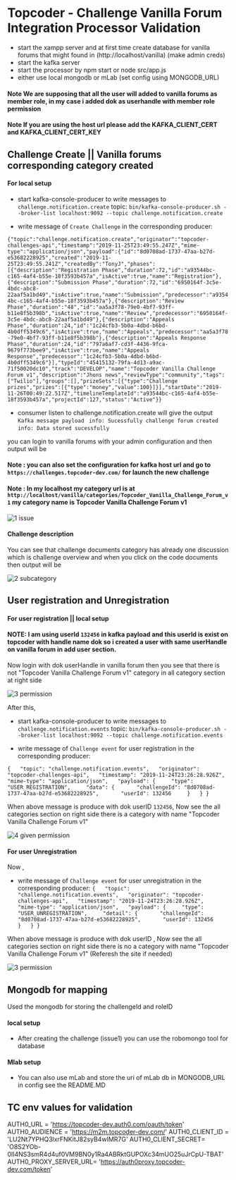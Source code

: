 # Topcoder - Challenge Vanilla Forum Integration Processor Validation

- start the xampp server and at first time create database for vanilla forums that might found in (http://localhost/vanilla) (make admin creds)
- start the kafka server
- start the processor by npm start or node src/app.js
- either use local mongodb or mLab (set config using MONGODB_URL)

#### Note We are supposing that all the user will added to vanilla forums as member role, in my case i added dok as userhandle with member role permission


#### Note If you are using the host url please add the KAFKA_CLIENT_CERT and KAFKA_CLIENT_CERT_KEY

## Challenge Create || Vanilla forums corresponding category created

#### For local setup
- start kafka-console-producer to write messages to `challenge.notification.create` topic:
  `bin/kafka-console-producer.sh --broker-list localhost:9092 --topic challenge.notification.create`

- write message of `Create Challenge` in the corresponding producer:

`{"topic":"challenge.notification.create","originator":"topcoder-challenges-api","timestamp":"2019-11-25T23:49:55.247Z","mime-type":"application/json","payload":{"id":"8d0708ad-1737-47aa-b27d-e53682228925","created":"2019-11-25T23:49:55.241Z","createdBy":"TonyJ","phases":[{"description":"Registration Phase","duration":72,"id":"a93544bc-c165-4af4-b55e-18f3593b457a","isActive":true,"name":"Registration"},{"description":"Submission Phase","duration":72,"id":"6950164f-3c5e-4bdc-abc8-22aaf5a1bd49","isActive":true,"name":"Submission","predecessor":"a93544bc-c165-4af4-b55e-18f3593b457a"},{"description":"Review Phase","duration":"48","id":"aa5a3f78-79e0-4bf7-93ff-b11e8f5b398b","isActive":true,"name":"Review","predecessor":"6950164f-3c5e-4bdc-abc8-22aaf5a1bd49"},{"description":"Appeals Phase","duration":24,"id":"1c24cfb3-5b0a-4dbd-b6bd-4b0dff5349c6","isActive":true,"name":"Appeals","predecessor":"aa5a3f78-79e0-4bf7-93ff-b11e8f5b398b"},{"description":"Appeals Response Phase","duration":24,"id":"797a6af7-cd3f-4436-9fca-9679f773bee9","isActive":true,"name":"Appeals Response","predecessor":"1c24cfb3-5b0a-4dbd-b6bd-4b0dff5349c6"}],"typeId":"45415132-79fa-4d13-a9ac-71f50020dc10","track":"DEVELOP","name":"Topcoder Vanilla Challenge Forum v1","description":"Jhons news","reviewType":"community","tags":["Twilio"],"groups":[],"prizeSets":[{"type":"Challenge prizes","prizes":[{"type":"money","value":100}]}],"startDate":"2019-11-26T00:49:22.517Z","timelineTemplateId":"a93544bc-c165-4af4-b55e-18f3593b457a","projectId":127,"status":"Active"}}`
  
- consumer listen to challenge.notification.create will give the output
`Kafka message payload `
`info: Sucessfully challenge forum created`
`info: Data stored sucessfully`

you can login to vanilla forums with your admin configuration and then output will be 

#### Note : you can also set the configuration for kafka host url and go to `https://challenges.topcoder-dev.com/` for launch the new challenge

#### Note : In my localhost my category url is at  `http://localhost/vanilla/categories/Topcoder_Vanilla_Challenge_Forum_v1` my category name is Topcoder Vanilla Challenge Forum v1

![1 issue](https://user-images.githubusercontent.com/22986571/75087252-dca2c700-5563-11ea-82b1-fb48cead4de9.png)

#### Challenge description 
You can see that challenge documents category has already one discussion which is challenge overview and when you click on the code documents then output will be

![2 subcategory](https://user-images.githubusercontent.com/22986571/75087313-a0bc3180-5564-11ea-80e2-a90de6c546fc.png)

## User registration and Unregistration

#### For user registration || local setup 

#### NOTE: I am using userId `132456` in kafka payload and this userId is exist on topcoder with handle name dok so i created a user with same userHandle on vanilla forum in add user section.

Now login with dok userHandle in vanilla forum then you see that there is not "Topcoder Vanilla Challenge Forum v1" category in all category section at right side

![3 permission](https://user-images.githubusercontent.com/22986571/75087487-04dff500-5567-11ea-9bf9-702a94c7c89f.png)

After this,

- start kafka-console-producer to write messages to `challenge.notification.events` topic:
  `bin/kafka-console-producer.sh --broker-list localhost:9092 --topic challenge.notification.events`
  
- write message of `Challenge event` for user registration in the corresponding producer:  

`{   "topic": "challenge.notification.events",   "originator": "topcoder-challenges-api",   "timestamp": "2019-11-24T23:26:28.926Z",   "mime-type": "application/json",   "payload": {     "type": "USER_REGISTRATION",     "data": {       "challengeId": "8d0708ad-1737-47aa-b27d-e53682228925",       "userId": 132456     }   } }`

When above message is produce with dok userID `132456`, Now see the all categories section on right side there is a category with name "Topcoder Vanilla Challenge Forum v1"

![4 given permission](https://user-images.githubusercontent.com/22986571/75087557-f3e3b380-5567-11ea-8202-aa94dc1c2aa6.png)

#### For user Unregistration

Now ,
- write message of `Challenge event` for user unregistration in the corresponding producer: 
`{   "topic": "challenge.notification.events",   "originator": "topcoder-challenges-api",   "timestamp": "2019-11-24T23:26:28.926Z",   "mime-type": "application/json",   "payload": {     "type": "USER_UNREGISTRATION",     "detail": {       "challengeId": "8d0708ad-1737-47aa-b27d-e53682228925",       "userId": 132456     }   } }`

When above message is produce with dok userID , Now see the all categories section on right side there is no a category with name "Topcoder Vanilla Challenge Forum v1" (Referesh the site if needed)

![3 permission](https://user-images.githubusercontent.com/22986571/75087487-04dff500-5567-11ea-9bf9-702a94c7c89f.png)


## Mongodb for mapping

Used the mongodb for storing the challengeId and roleID 
#### local setup

- After creating the challenge (issue1) you can use the robomongo tool for database

#### Mlab setup

- You can also use mLab and store the uri of mLab db in MONGODB_URL in config see the README.MD

##  TC env values for validation

 AUTH0_URL = 'https://topcoder-dev.auth0.com/oauth/token'
 AUTH0_AUDIENCE = 'https://m2m.topcoder-dev.com/'
 AUTH0_CLIENT_ID = 'LU2Nt7YPHQ3lxrFNKitJ82syB4wIMR7G'
 AUTH0_CLIENT_SECRET= 'O8S2YOb-0lI4NS3smR4d4uf0VM9BN0y1Ra4ABRktGUPOXc34mUO25uJrCpU-TBAT'
 AUTH0_PROXY_SERVER_URL= 'https://auth0proxy.topcoder-dev.com/token'
